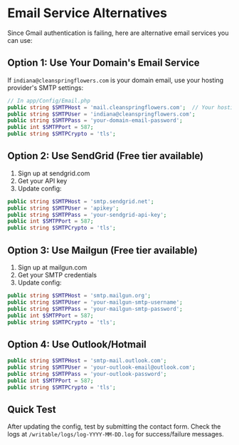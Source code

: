 # Email Service Alternatives

Since Gmail authentication is failing, here are alternative email services you can use:

## Option 1: Use Your Domain's Email Service

If `indiana@cleanspringflowers.com` is your domain email, use your hosting provider's SMTP settings:

```php
// In app/Config/Email.php
public string $SMTPHost = 'mail.cleanspringflowers.com';  // Your hosting provider's SMTP
public string $SMTPUser = 'indiana@cleanspringflowers.com';
public string $SMTPPass = 'your-domain-email-password';
public int $SMTPPort = 587;
public string $SMTPCrypto = 'tls';
```

## Option 2: Use SendGrid (Free tier available)

1. Sign up at sendgrid.com
2. Get your API key
3. Update config:

```php
public string $SMTPHost = 'smtp.sendgrid.net';
public string $SMTPUser = 'apikey';
public string $SMTPPass = 'your-sendgrid-api-key';
public int $SMTPPort = 587;
public string $SMTPCrypto = 'tls';
```

## Option 3: Use Mailgun (Free tier available)

1. Sign up at mailgun.com
2. Get your SMTP credentials
3. Update config:

```php
public string $SMTPHost = 'smtp.mailgun.org';
public string $SMTPUser = 'your-mailgun-smtp-username';
public string $SMTPPass = 'your-mailgun-smtp-password';
public int $SMTPPort = 587;
public string $SMTPCrypto = 'tls';
```

## Option 4: Use Outlook/Hotmail

```php
public string $SMTPHost = 'smtp-mail.outlook.com';
public string $SMTPUser = 'your-outlook-email@outlook.com';
public string $SMTPPass = 'your-outlook-password';
public int $SMTPPort = 587;
public string $SMTPCrypto = 'tls';
```

## Quick Test

After updating the config, test by submitting the contact form. Check the logs at `/writable/logs/log-YYYY-MM-DD.log` for success/failure messages.

